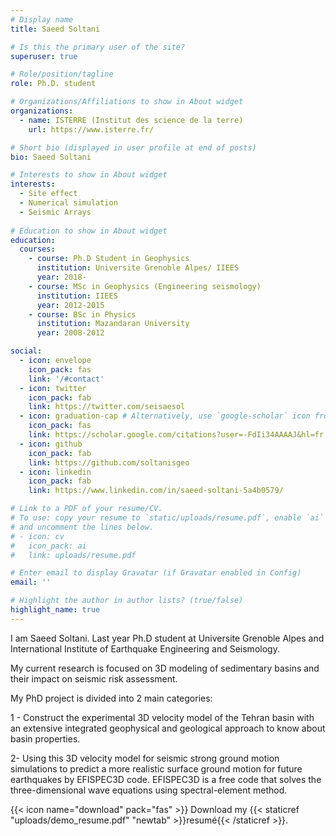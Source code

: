 ```yaml
---
# Display name
title: Saeed Soltani

# Is this the primary user of the site?
superuser: true

# Role/position/tagline
role: Ph.D. student

# Organizations/Affiliations to show in About widget
organizations:
  - name: ISTERRE (Institut des science de la terre)
    url: https://www.isterre.fr/

# Short bio (displayed in user profile at end of posts)
bio: Saeed Soltani

# Interests to show in About widget
interests:
  - Site effect
  - Numerical simulation
  - Seismic Arrays
  
# Education to show in About widget
education:
  courses:
    - course: Ph.D Student in Geophysics 
      institution: Universite Grenoble Alpes/ IIEES
      year: 2018-
    - course: MSc in Geophysics (Engineering seismology)
      institution: IIEES
      year: 2012-2015
    - course: BSc in Physics
      institution: Mazandaran University
      year: 2008-2012

social:
  - icon: envelope
    icon_pack: fas
    link: '/#contact'
  - icon: twitter
    icon_pack: fab
    link: https://twitter.com/seisaesol
  - icon: graduation-cap # Alternatively, use `google-scholar` icon from `ai` icon pack
    icon_pack: fas
    link: https://scholar.google.com/citations?user=-FdIi34AAAAJ&hl=fr
  - icon: github
    icon_pack: fab
    link: https://github.com/soltanisgeo
  - icon: linkedin
    icon_pack: fab
    link: https://www.linkedin.com/in/saeed-soltani-5a4b0579/

# Link to a PDF of your resume/CV.
# To use: copy your resume to `static/uploads/resume.pdf`, enable `ai` icons in `params.toml`,
# and uncomment the lines below.
# - icon: cv
#   icon_pack: ai
#   link: uploads/resume.pdf

# Enter email to display Gravatar (if Gravatar enabled in Config)
email: ''

# Highlight the author in author lists? (true/false)
highlight_name: true
---
```

I am Saeed Soltani. Last year Ph.D student at Universite Grenoble Alpes and International Institute of Earthquake Engineering and Seismology. 

My current research is focused on 3D modeling of sedimentary basins and their impact on seismic risk assessment.

My PhD project is divided into 2 main categories:

1 - Construct the experimental 3D velocity model of the Tehran basin with an extensive integrated geophysical and geological approach to know about basin properties. 

2- Using this 3D velocity model for seismic strong ground motion simulations to predict a more realistic surface ground motion for future earthquakes by EFISPEC3D code. EFISPEC3D is a free code that solves the three-dimensional wave equations using spectral-element method.
 
{{< icon name="download" pack="fas" >}} Download my {{< staticref "uploads/demo_resume.pdf" "newtab" >}}resumé{{< /staticref >}}.
